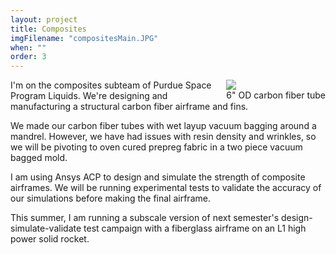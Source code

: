 ```yaml
---
layout: project
title: Composites
imgFilename: "compositesMain.JPG"
when: ""
order: 3
---
```


<div class="imgCptnBox" style="float:right">
<img src="{{ "assets/images/compositesMain.JPG" | relative_url }}" class="articleImgMain">
<figcaption class="articleCaption">6" OD carbon fiber tube</figcaption>
</div>

I'm on the composites subteam of Purdue Space Program Liquids. We're designing and manufacturing a structural carbon fiber airframe and fins.

We made our carbon fiber tubes with wet layup vacuum bagging around a mandrel. However, we have had issues with resin density and wrinkles, so we will be pivoting to oven cured prepreg fabric in a two piece vacuum bagged mold.

I am using Ansys ACP to design and simulate the strength of composite airframes. We will be running experimental tests to validate the accuracy of our simulations before making the final airframe.

This summer, I am running a subscale version of next semester's design-simulate-validate test campaign with a fiberglass airframe on an L1 high power solid rocket.